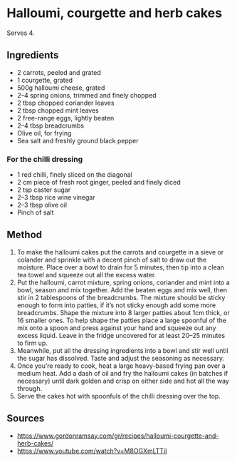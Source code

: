# Halloumi, courgette and herb cakes

Serves 4.

## Ingredients
* 2 carrots, peeled and grated
* 1 courgette, grated
* 500g halloumi cheese, grated
* 2–4 spring onions, trimmed and finely chopped
* 2 tbsp chopped coriander leaves
* 2 tbsp chopped mint leaves
* 2 free-range eggs, lightly beaten
* 2–4 tbsp breadcrumbs
* Olive oil, for frying
* Sea salt and freshly ground black pepper

### For the chilli dressing
* 1 red chilli, finely sliced on the diagonal
* 2 cm piece of fresh root ginger, peeled and finely diced
* 2 tsp caster sugar
* 2–3 tbsp rice wine vinegar
* 2–3 tbsp olive oil
* Pinch of salt

## Method

1. To make the halloumi cakes put the carrots and courgette in a sieve or colander and sprinkle with a decent pinch of salt to draw out the moisture. Place over a bowl to drain for 5 minutes, then tip into a clean tea towel and squeeze out all the excess water.
2. Put the halloumi, carrot mixture, spring onions, coriander and mint into a bowl, season and mix together. Add the beaten eggs and mix well, then stir in 2 tablespoons of the breadcrumbs. The mixture should be sticky enough to form into patties, if it’s not sticky enough add some more breadcrumbs. Shape the mixture into 8 larger patties about 1cm thick, or 16 smaller ones. To help shape the patties place a large spoonful of the mix onto a spoon and press against your hand and squeeze out any excess liquid. Leave in the fridge uncovered for at least 20–25 minutes to firm up.
3. Meanwhile, put all the dressing ingredients into a bowl and stir well until the sugar has dissolved. Taste and adjust the seasoning as necessary.
4. Once you’re ready to cook, heat a large heavy-based frying pan over a medium heat. Add a dash of oil and fry the halloumi cakes (in batches if necessary) until dark golden and crisp on either side and hot all the way through.
5. Serve the cakes hot with spoonfuls of the chilli dressing over the top.

## Sources
* https://www.gordonramsay.com/gr/recipes/halloumi-courgette-and-herb-cakes/
* https://www.youtube.com/watch?v=M8OGXmLTTiI